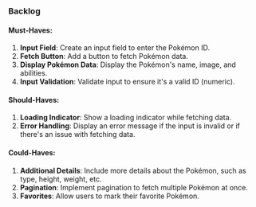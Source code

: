 ### Backlog

#### Must-Haves:
1. **Input Field**: Create an input field to enter the Pokémon ID.
2. **Fetch Button**: Add a button to fetch Pokémon data.
3. **Display Pokémon Data**: Display the Pokémon's name, image, and abilities.
4. **Input Validation**: Validate input to ensure it's a valid ID (numeric).

#### Should-Haves:
1. **Loading Indicator**: Show a loading indicator while fetching data.
2. **Error Handling**: Display an error message if the input is invalid or if there's an issue with fetching data.

#### Could-Haves:
1. **Additional Details**: Include more details about the Pokémon, such as type, height, weight, etc.
2. **Pagination**: Implement pagination to fetch multiple Pokémon at once.
3. **Favorites**: Allow users to mark their favorite Pokémon.

